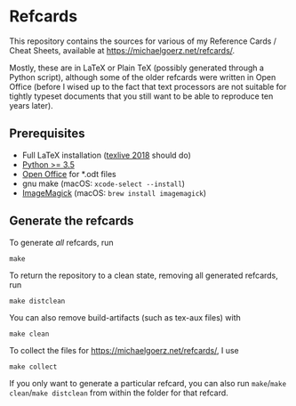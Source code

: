 # Refcards

This repository contains the sources for various of my Reference Cards / Cheat
Sheets, available at https://michaelgoerz.net/refcards/.

Mostly, these are in LaTeX or Plain TeX (possibly generated through a Python
script), although some of the older refcards were written in Open Office (before
I wised up to the fact that text processors are not suitable for tightly
typeset documents that you still want to be able to reproduce ten years later).

## Prerequisites

* Full LaTeX installation ([texlive 2018](https://www.tug.org/texlive/) should do)
* [Python >= 3.5](https://www.anaconda.com/download/)
* [Open Office](https://www.libreoffice.org) for *.odt files
* gnu make (macOS: `xcode-select --install`)
* [ImageMagick](http://www.imagemagick.org/script/index.php) (macOS: `brew install imagemagick`)


## Generate the refcards

To generate *all* refcards, run

    make

To return the repository to a clean state, removing all generated refcards, run

    make distclean

You can also remove build-artifacts (such as tex-aux files) with

    make clean

To collect the files for https://michaelgoerz.net/refcards/, I use

    make collect


If you only want to generate a particular refcard, you can also run
`make`/`make clean`/`make distclean` from within the folder for that refcard.
